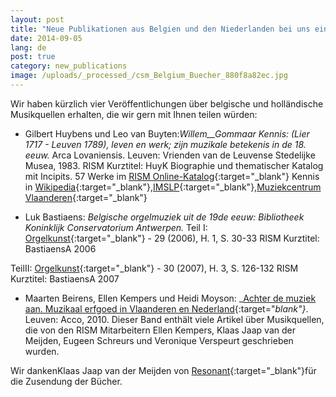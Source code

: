 ```yaml
---
layout: post
title: "Neue Publikationen aus Belgien und den Niederlanden bei uns eingetroffen"
date: 2014-09-05
lang: de
post: true
category: new_publications
image: /uploads/_processed_/csm_Belgium_Buecher_880f8a82ec.jpg
---
```



Wir haben kürzlich vier Veröffentlichungen über belgische und holländische Musikquellen erhalten, die wir gern mit Ihnen teilen würden:



- Gilbert Huybens und Leo van Buyten:_Willem__Gommaar Kennis: (Lier 1717 - Leuven 1789), leven en werk; zijn muzikale betekenis in de 18. eeuw._ Arca Lovaniensis. Leuven: Vrienden van de Leuvense Stedelijke Musea, 1983.
RISM Kurztitel: HuyK
Biographie und thematischer Katalog mit Incipits. 57 Werke im [RISM Online-Katalog](https://opac.rism.info/search?View=rism&author=Gommaar+Kennis){:target="_blank"}
Kennis in [Wikipedia](http://de.wikipedia.org/wiki/Guillaume-Gommaire_Kennis){:target="_blank"},[IMSLP](http://imslp.org/wiki/Category:Kennis,_Willem_Gommaar){:target="_blank"},[Muziekcentrum Vlaanderen](http://www.muziekcentrum.be/identity.php?ID=135954){:target="_blank"}

- Luk Bastiaens: _Belgische orgelmuziek uit de 19de eeuw: Bibliotheek Koninklijk Conservatorium Antwerpen._
Teil I: [Orgelkunst](http://www.orgelkunst.be/cd-s-en-uitgaven/2006-nr-1){:target="_blank"} - 29 (2006), H. 1, S. 30-33
RISM Kurztitel: BastiaensA 2006

TeilII: [Orgelkunst](http://www.orgelkunst.be/cd-s-en-uitgaven/2007-nr-3){:target="_blank"} - 30 (2007), H. 3, S. 126-132
RISM Kurztitel: BastiaensA 2007



- Maarten Beirens, Ellen Kempers und Heidi Moyson: _[Achter de muziek aan. Muzikaal erfgoed in Vlaanderen en Nederland](https://www.acco.be/nl-be/items/9789033482472/Achter-de-muziek-aan){:target="_blank"}_. Leuven: Acco, 2010.
Dieser Band enthält viele Artikel über Musikquellen, die von den RISM Mitarbeitern Ellen Kempers, Klaas Jaap van der Meijden, Eugeen Schreurs und Veronique Verspeurt geschrieben wurden.

Wir dankenKlaas Jaap van der Meijden von [Resonant](http://www.muzikaalerfgoed.be/){:target="_blank"}für die Zusendung der Bücher.



<script type="text/javascript">var switchTo5x=true;</script><script type="text/javascript" src="http://w.sharethis.com/button/buttons.js"></script><script type="text/javascript">stLight.options({publisher: "9b601438-1ce1-49d8-bfd7-9cff5df54c17", doNotHash: false, doNotCopy: false, hashAddressBar: false});</script>